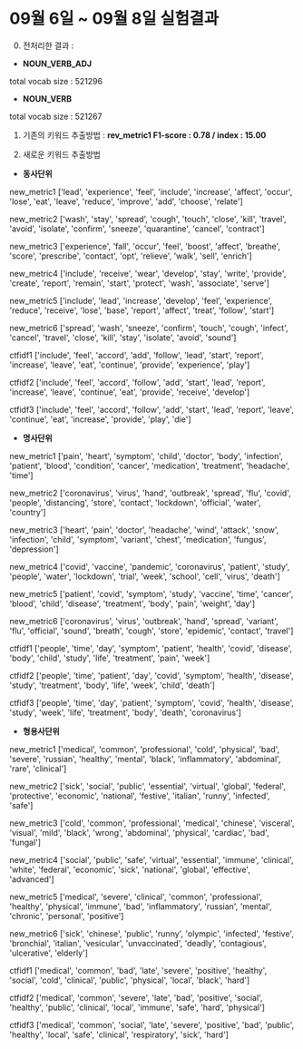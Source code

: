 # 09월 6일 ~ 09월 8일 실험결과 

0. 전처리한 결과 :

- **NOUN_VERB_ADJ**

total vocab size :  521296

- **NOUN_VERB**
  
total vocab size :  521267

1. 기존의 키워드 추출방법 : **rev_metric1 F1-score : 0.78  /   index : 15.00**

2. 새로운 키워드 추출방법

- **동사단위**

new_metric1 ['lead', 'experience', 'feel', 'include', 'increase', 'affect', 'occur', 'lose', 'eat', 'leave', 'reduce', 'improve', 'add', 'choose', 'relate']

new_metric2 ['wash', 'stay', 'spread', 'cough', 'touch', 'close', 'kill', 'travel', 'avoid', 'isolate', 'confirm', 'sneeze', 'quarantine', 'cancel', 'contract']

new_metric3 ['experience', 'fall', 'occur', 'feel', 'boost', 'affect', 'breathe', 'score', 'prescribe', 'contact', 'opt', 'relieve', 'walk', 'sell', 'enrich']

new_metric4 ['include', 'receive', 'wear', 'develop', 'stay', 'write', 'provide', 'create', 'report', 'remain', 'start', 'protect', 'wash', 'associate', 'serve']

new_metric5 ['include', 'lead', 'increase', 'develop', 'feel', 'experience', 'reduce', 'receive', 'lose', 'base', 'report', 'affect', 'treat', 'follow', 'start']

new_metric6 ['spread', 'wash', 'sneeze', 'confirm', 'touch', 'cough', 'infect', 'cancel', 'travel', 'close', 'kill', 'stay', 'isolate', 'avoid', 'sound']

ctfidf1 ['include', 'feel', 'accord', 'add', 'follow', 'lead', 'start', 'report', 'increase', 'leave', 'eat', 'continue', 'provide', 'experience', 'play']

ctfidf2 ['include', 'feel', 'accord', 'follow', 'add', 'start', 'lead', 'report', 'increase', 'leave', 'continue', 'eat', 'provide', 'receive', 'develop']

ctfidf3 ['include', 'feel', 'accord', 'follow', 'add', 'start', 'lead', 'report', 'leave', 'continue', 'eat', 'increase', 'provide', 'play', 'die']

- **명사단위**

new_metric1 ['pain', 'heart', 'symptom', 'child', 'doctor', 'body', 'infection', 'patient', 'blood', 'condition', 'cancer', 'medication', 'treatment', 'headache', 'time']

new_metric2 ['coronavirus', 'virus', 'hand', 'outbreak', 'spread', 'flu', 'covid', 'people', 'distancing', 'store', 'contact', 'lockdown', 'official', 'water', 'country']

new_metric3 ['heart', 'pain', 'doctor', 'headache', 'wind', 'attack', 'snow', 'infection', 'child', 'symptom', 'variant', 'chest', 'medication', 'fungus', 'depression']

new_metric4 ['covid', 'vaccine', 'pandemic', 'coronavirus', 'patient', 'study', 'people', 'water', 'lockdown', 'trial', 'week', 'school', 'cell', 'virus', 'death']

new_metric5 ['patient', 'covid', 'symptom', 'study', 'vaccine', 'time', 'cancer', 'blood', 'child', 'disease', 'treatment', 'body', 'pain', 'weight', 'day']

new_metric6 ['coronavirus', 'virus', 'outbreak', 'hand', 'spread', 'variant', 'flu', 'official', 'sound', 'breath', 'cough', 'store', 'epidemic', 'contact', 'travel']

ctfidf1 ['people', 'time', 'day', 'symptom', 'patient', 'health', 'covid', 'disease', 'body', 'child', 'study', 'life', 'treatment', 'pain', 'week']

ctfidf2 ['people', 'time', 'patient', 'day', 'covid', 'symptom', 'health', 'disease', 'study', 'treatment', 'body', 'life', 'week', 'child', 'death']

ctfidf3 ['people', 'time', 'day', 'patient', 'symptom', 'covid', 'health', 'disease', 'study', 'week', 'life', 'treatment', 'body', 'death', 'coronavirus']


- **형용사단위**

new_metric1 ['medical', 'common', 'professional', 'cold', 'physical', 'bad', 'severe', 'russian', 'healthy', 'mental', 'black', 'inflammatory', 'abdominal', 'rare', 'clinical']

new_metric2 ['sick', 'social', 'public', 'essential', 'virtual', 'global', 'federal', 'protective', 'economic', 'national', 'festive', 'italian', 'runny', 'infected', 'safe']

new_metric3 ['cold', 'common', 'professional', 'medical', 'chinese', 'visceral', 'visual', 'mild', 'black', 'wrong', 'abdominal', 'physical', 'cardiac', 'bad', 'fungal']

new_metric4 ['social', 'public', 'safe', 'virtual', 'essential', 'immune', 'clinical', 'white', 'federal', 'economic', 'sick', 'national', 'global', 'effective', 'advanced']

new_metric5 ['medical', 'severe', 'clinical', 'common', 'professional', 'healthy', 'physical', 'immune', 'bad', 'inflammatory', 'russian', 'mental', 'chronic', 'personal', 'positive']

new_metric6 ['sick', 'chinese', 'public', 'runny', 'olympic', 'infected', 'festive', 'bronchial', 'italian', 'vesicular', 'unvaccinated', 'deadly', 'contagious', 'ulcerative', 'elderly']

ctfidf1 ['medical', 'common', 'bad', 'late', 'severe', 'positive', 'healthy', 'social', 'cold', 'clinical', 'public', 'physical', 'local', 'black', 'hard']

ctfidf2 ['medical', 'common', 'severe', 'late', 'bad', 'positive', 'social', 'healthy', 'public', 'clinical', 'local', 'immune', 'safe', 'hard', 'physical']

ctfidf3 ['medical', 'common', 'social', 'late', 'severe', 'positive', 'bad', 'public', 'healthy', 'local', 'safe', 'clinical', 'respiratory', 'sick', 'hard']

